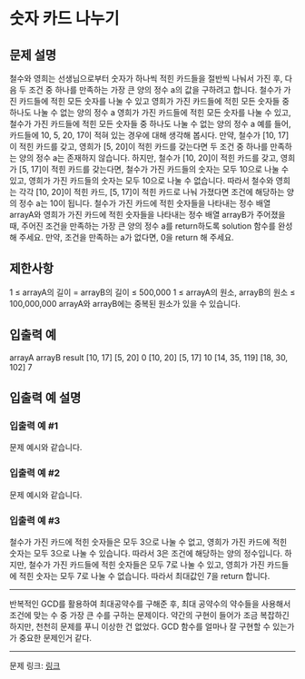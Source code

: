 # 숫자 카드 나누기
## 문제 설명

철수와 영희는 선생님으로부터 숫자가 하나씩 적힌 카드들을 절반씩 나눠서 가진 후, 다음 두 조건 중 하나를 만족하는 가장 큰 양의 정수 a의 값을 구하려고 합니다.
철수가 가진 카드들에 적힌 모든 숫자를 나눌 수 있고 영희가 가진 카드들에 적힌 모든 숫자들 중 하나도 나눌 수 없는 양의 정수 a
영희가 가진 카드들에 적힌 모든 숫자를 나눌 수 있고, 철수가 가진 카드들에 적힌 모든 숫자들 중 하나도 나눌 수 없는 양의 정수 a
예를 들어, 카드들에 10, 5, 20, 17이 적혀 있는 경우에 대해 생각해 봅시다. 만약, 철수가 [10, 17]이 적힌 카드를 갖고, 영희가 [5, 20]이 적힌 카드를 갖는다면 두 조건 중 하나를 만족하는 양의 정수 a는 존재하지 않습니다. 하지만, 철수가 [10, 20]이 적힌 카드를 갖고, 영희가 [5, 17]이 적힌 카드를 갖는다면, 철수가 가진 카드들의 숫자는 모두 10으로 나눌 수 있고, 영희가 가진 카드들의 숫자는 모두 10으로 나눌 수 없습니다. 따라서 철수와 영희는 각각 [10, 20]이 적힌 카드, [5, 17]이 적힌 카드로 나눠 가졌다면 조건에 해당하는 양의 정수 a는 10이 됩니다.
철수가 가진 카드에 적힌 숫자들을 나타내는 정수 배열 arrayA와 영희가 가진 카드에 적힌 숫자들을 나타내는 정수 배열 arrayB가 주어졌을 때, 주어진 조건을 만족하는 가장 큰 양의 정수 a를 return하도록 solution 함수를 완성해 주세요. 만약, 조건을 만족하는 a가 없다면, 0을 return 해 주세요.
## 제한사항
1 ≤ arrayA의 길이 = arrayB의 길이 ≤ 500,000
1 ≤ arrayA의 원소, arrayB의 원소 ≤ 100,000,000
arrayA와 arrayB에는 중복된 원소가 있을 수 있습니다.
## 입출력 예
arrayA	arrayB	result
[10, 17]	[5, 20]	0
[10, 20]	[5, 17]	10
[14, 35, 119]	[18, 30, 102]	7
## 입출력 예 설명
### 입출력 예 #1
문제 예시와 같습니다.
### 입출력 예 #2
문제 예시와 같습니다.
### 입출력 예 #3
철수가 가진 카드에 적힌 숫자들은 모두 3으로 나눌 수 없고, 영희가 가진 카드에 적힌 숫자는 모두 3으로 나눌 수 있습니다. 따라서 3은 조건에 해당하는 양의 정수입니다. 하지만, 철수가 가진 카드들에 적힌 숫자들은 모두 7로 나눌 수 있고, 영희가 가진 카드들에 적힌 숫자는 모두 7로 나눌 수 없습니다. 따라서 최대값인 7을 return 합니다.

***

반복적인 GCD를 활용하여 최대공약수를 구해준 후, 최대 공약수의 약수들을 사용해서 조건에 맞는 수 중 가장 큰 수를 구하는 문제이다.
약간의 구현이 들어가 조금 복잡하긴 하지만, 천천히 문제를 푸니 이상한 건 없었다. GCD 함수를 얼마나 잘 구현할 수 있는가가 중요한 문제인거 같다.

***
문제 링크: [링크](https://school.programmers.co.kr/learn/courses/30/lessons/135807)
